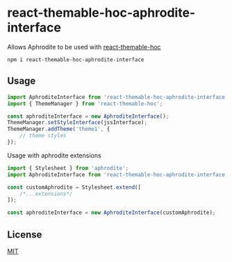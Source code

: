 # react-themable-hoc-aphrodite-interface

Allows Aphrodite to be used with [react-themable-hoc](https://github.com/jtberglund/react-themable-hoc)

```
npm i react-themable-hoc-aphrodite-interface
```

## Usage

```js
import AphroditeInterface from 'react-themable-hoc-aphrodite-interface';
import { ThemeManager } from 'react-themable-hoc';

const aphroditeInterface = new AphroditeInterface();
ThemeManager.setStyleInterface(jssInterface);
ThemeManager.addTheme('theme1', {
    // theme styles
});
```

Usage with aphrodite extensions

```js
import { Stylesheet } from 'aphrodite';
import AphroditeInterface from 'react-themable-hoc-aphrodite-interface';

const customAphrodite = Stylesheet.extend([
    /*...extensions*/
]);

const aphroditeInterface = new AphroditeInterface(customAphrodite);
```

## License

[MIT](https://github.com/jtberglund/react-themable-hoc-aphrodite-interface/blob/master/LICENSE)
